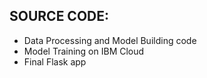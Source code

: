## SOURCE CODE: 

* Data Processing and Model Building code
* Model Training on IBM Cloud
* Final Flask app
